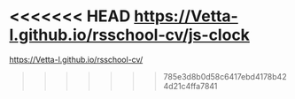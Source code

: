 <<<<<<< HEAD
https://Vetta-l.github.io/rsschool-cv/js-clock
=======


https://Vetta-l.github.io/rsschool-cv/

>>>>>>> 785e3d8b0d58c6417ebd4178b424d21c4ffa7841
